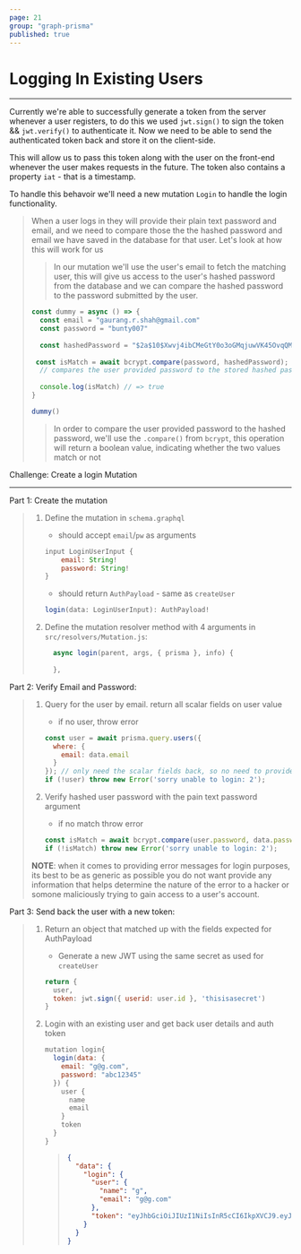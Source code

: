 ```yaml
---
page: 21
group: "graph-prisma"
published: true
---
```


# Logging In Existing Users

---------------------------------

Currently we're able to successfully generate a token from the server whenever a user registers, to do this we used `jwt.sign()` to sign the token && `jwt.verify()` to authenticate it. Now we need to be able to send the authenticated token back and store it on the client-side. 

 This will allow us to pass this token along with the user on the front-end whenever the user makes requests in the future. The token also contains a property `iat` - that is a timestamp.

To handle this behavoir we'll need a new mutation `Login` to handle the login functionality. 

> When a user logs in they will provide their plain text password and email, and we need to compare those the the hashed password and email we have saved in the database for that user. Let's look at how this will work for us
>
> > In our mutation we'll use the user's email to fetch the matching user, this will give us access to the user's hashed password from the database and we can compare the hashed password to the password submitted by the user.
>
> ```js
> const dummy = async () => {
>   const email = "gaurang.r.shah@gmail.com"
>   const password = "bunty007"
>   
>   const hashedPassword = "$2a$10$Xwvj4ibCMeGtY0o3oGMqjuwVK45OvqQMOGSmu6dRaGLjIF/9LNce."
>   
>  const isMatch = await bcrypt.compare(password, hashedPassword);
>   // compares the user provided password to the stored hashed password. returns boolean
>  
>   console.log(isMatch) // => true
> }
> 
> dummy()
> ```
>
> > In order to compare the user provided password to the hashed password, we'll use the `.compare()` from `bcrypt`, this operation will return a boolean value, indicating whether the two values match or not



Challenge: Create a login Mutation

---------------------------------

Part 1: Create the mutation

> 1. Define the mutation in `schema.graphql`
>
>    - should accept `email`/`pw` as arguments
>
>    ```js
>    input LoginUserInput {
>        email: String!
>        password: String!
>    }
>    ```
>
>    - should return `AuthPayload` - same as `createUser` 
>
>    ```js
>    login(data: LoginUserInput): AuthPayload!
>    ```
>
> 2. Define the mutation resolver method with 4 arguments in `src/resolvers/Mutation.js`:
>
>    ```js
>      async login(parent, args, { prisma }, info) {
>        
>      },
>    ```



Part 2:  Verify Email and Password:

> 1. Query for the user by email. return all scalar fields on user value
>
>    - if no user, throw error
>
>    ```js
>    const user = await prisma.query.users({
>      where: {
>        email: data.email
>      }
>    }); // only need the scalar fields back, so no need to provide info as 2nd arg
>    if (!user) throw new Error('sorry unable to login: 2');
>    ```
>
> 2. Verify hashed user password with the pain text password argument
>
>    - if no match throw error
>
>    ```js
>    const isMatch = await bcrypt.compare(user.password, data.password);
>    if (!isMatch) throw new Error('sorry unable to login: 2');
>    ```
>
> **NOTE**: when it comes to providing error messages for login purposes, its best to be as generic as possible you do not want provide any information that helps determine the nature of the error to a hacker or somone maliciously trying to gain access to a user's account. 



Part 3: Send back the user with a new token:

> 1. Return an object that matched up with the fields expected for AuthPayload
>
>    - Generate a new JWT using the same secret as used for `createUser`
>
>    ```js
>    return {
>      user,
>      token: jwt.sign({ userid: user.id }, 'thisisasecret')
>    }
>    ```
>
> 2. Login with an existing user and get back user details and auth token
>
>    ```js
>    mutation login{
>      login(data: {
>        email: "g@g.com",
>        password: "abc12345"
>      }) {
>        user {
>          name
>          email
>        }
>        token
>      }
>    }
>    ```
>
>    > ```json
>    > {
>    >   "data": {
>    >     "login": {
>    >       "user": {
>    >         "name": "g",
>    >         "email": "g@g.com"
>    >       },
>    >       "token": "eyJhbGciOiJIUzI1NiIsInR5cCI6IkpXVCJ9.eyJ1c2VyaWQiOiJjanhuaXkxOWEwMDFkMDc2MTViejR1OHpqIiwiaWF0IjoxNTYyMTc2NDI5fQ.8SPii5pOixqI4LAf-Pzh-889O7s4n1Nvs-TCiA_X01M"
>    >     }
>    >   }
>    > }
>    > ```
>
>    

